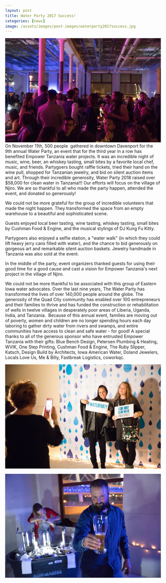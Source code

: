 ```yaml
---
layout: post
title: Water Party 2017 Success!
categories: [news]
image: /assets/images/post-images/waterparty2017success.jpg
---
```


![](/uploads/2017/11/30/water-party-2017-success/wple-17-1.jpg)On November 11th, 500 people&nbsp; gathered in downtown Davenport for the 9th annual Water Party, an event that for the third year in a row has benefited Empower Tanzania water projects. It was an incredible night of music, wine, beer, an whiskey tasting, small bites by a favorite local chef, music, and friends. Partygoers bought raffle tickets, tried their hand on the wine pull, shopped for Tanzanian jewelry, and bid on silent auction items and art. Through their incredible generosity, Water Party 2018 raised over $58,000 for clean water in Tanzania!!! Our efforts will focus on the village of Njiro. We are so thankful to all who made the party happen, attended the event, and donated so generously!

We could not be more grateful for the group of incredible volunteers that made the night happen. They transformed the space from an empty warehouse to a beautiful and sophisticated scene.

Guests enjoyed local beer tasting, wine tasting, whiskey tasting, small bites by Cushman Food & Engine, and the musical stylings of DJ Kung Fu Kitty.

Partygoers also enjoyed a selfie station, a "water walk" (in which they could lift heavy jerry cans filled with water), and the chance to bid generously on gorgeous art and remarkable silent auction baskets. Jewelry handmade in Tanzania was also sold at the event.

In the middle of the party, event organizers thanked guests for using their good time for a good cause and cast a vision for Empower Tanzania's next project in the village of Njiro.&nbsp;

We could not be more thankful to be associated with this group of Eastern Iowa water advocates. Over the last nine years, The Water Party has transformed the lives of over 140,000 people around the globe. The generosity of the Quad City community has enabled over 100 entrepreneurs and their families to thrive and has funded the construction or rehabilitation of wells in twelve villages in desperately poor areas of Liberia, Uganda, India, and Tanzania. &nbsp;Because of this annual event, families are moving out of poverty, women and children are no longer spending hours each day laboring to gather dirty water from rivers and swamps, and entire communities have access to clean and safe water - for good! A special thanks to all of the generous sponsor who have entrusted Empower Tanzania with their gifts: Blue Bench Design, Petersen Plumbing & Heating, WVIK, One Step Printing, Cushman Food & Engine, The Ruby Slipper, Katsch, Design Build by Architects, Iowa American Water, Doland Jewelers, Locals Love Us, Me & Billy, Fastbreak Logistics, coworkqc. &nbsp;

![](/uploads/2017/11/30/water-party-2017-success/wple-7.jpg)

![](/uploads/2017/11/30/water-party-2017-success/wple-6.jpg)